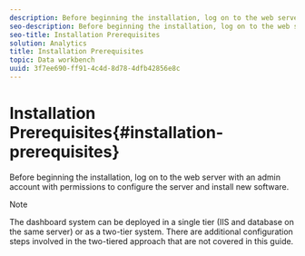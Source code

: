 ```yaml
---
description: Before beginning the installation, log on to the web server with an admin account with permissions to configure the server and install new software.
seo-description: Before beginning the installation, log on to the web server with an admin account with permissions to configure the server and install new software.
seo-title: Installation Prerequisites
solution: Analytics
title: Installation Prerequisites
topic: Data workbench
uuid: 3f7ee690-ff91-4c4d-8d78-4dfb42856e8c
---
```


# Installation Prerequisites{#installation-prerequisites}

Before beginning the installation, log on to the web server with an admin account with permissions to configure the server and install new software.

>[!NOTE]
>
>The dashboard system can be deployed in a single tier (IIS and database on the same server) or as a two-tier system. There are additional configuration steps involved in the two-tiered approach that are not covered in this guide.

